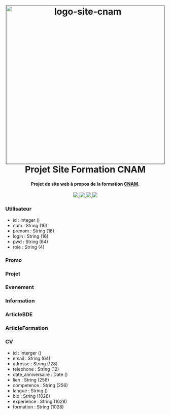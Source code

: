 <h1 align="center">
  <br>
  <a href=""><img src="https://upload.wikimedia.org/wikipedia/commons/thumb/4/42/CNAM_Logo.svg/1280px-CNAM_Logo.svg.png" alt="logo-site-cnam" alt="re-frame logo" width="500"></a>
  <br>
  Projet Site Formation CNAM
  <br>
</h1>

<h4 align="center">Projet de site web à propos de la formation <a href="" target="_blank">CNAM</a>.</h4>

<p align="center">
  <a href="">
    <img src="https://img.shields.io/badge/Framework-Symfony-green">
  </a>
  <a href="">
    <img src="https://img.shields.io/badge/Rendu-24/05-blue">
  </a>
  <a href="">
      <img src="https://img.shields.io/badge/School-CNAM-red">
  </a>
  <a href="">
    <img src="https://img.shields.io/badge/Version-0.1-yellow">
  </a>
</p>

### Utilisateur
- id : Integer ()
- nom : String (16)
- prenom : String (16)
- login : String (16)
- pwd : String (64)
- role : String (4)

### Promo

### Projet

### Evenement

### Information

### ArticleBDE

### ArticleFormation

### CV
- id : Interger ()
- email : String (64)
- adresse : String (128)
- telephone : String (12)
- date_anniversaire : Date ()
- lien : String (256)
- competence : String (256)
- langue : String ()
- bio : String (1028)
- experience : String (1028)
- formation : String (1028)
